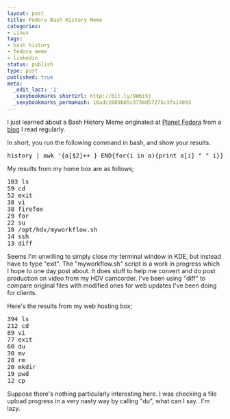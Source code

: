 ```yaml
---
layout: post
title: Fedora Bash History Meme
categories:
- Linux
tags:
- bash history
- fedora meme
- linkedin
status: publish
type: post
published: true
meta:
  _edit_last: '1'
  _sexybookmarks_shortUrl: http://bit.ly/9W6i5j
  _sexybookmarks_permaHash: 16adc2689b65c3738d57275c3fa14093
---
```

I just learned about a Bash History Meme originated at <a href="http://planet.fedoraproject.org/">Planet Fedora</a> from a <a href="http://basildoncoder.com/blog/">blog</a> I read regularly.

In short, you run the following command in bash, and show your results.

<pre lang="bash">
history | awk '{a[$2]++ } END{for(i in a){print a[i] " " i}}'|sort -rn|head
</pre>

My results from my home box are as follows;
<pre lang="bash">
103 ls
59 cd
52 exit
38 vi
38 firefox
29 for
22 su
18 /opt/hdv/myworkflow.sh
14 ssh
13 diff
</pre>

Seems I'm unwilling to simply close my terminal window in KDE, but instead have to type "exit".  The "myworkflow.sh" script is a work in progress which I hope to one day post about.  It does stuff to help me convert and do post production on video from my HDV camcorder.  I've been using "diff" to compare original files with modified ones for web updates I've been doing for clients.

Here's the results from my web hosting box;
<pre lang="bash">
394 ls
212 cd
89 vi
77 exit
60 du
30 mv
28 rm
20 mkdir
19 pwd
12 cp
</pre>

Suppose there's nothing particularly interesting here.  I was checking a file upload progress in a very nasty way by calling "du", what can I say..  I'm lazy.
